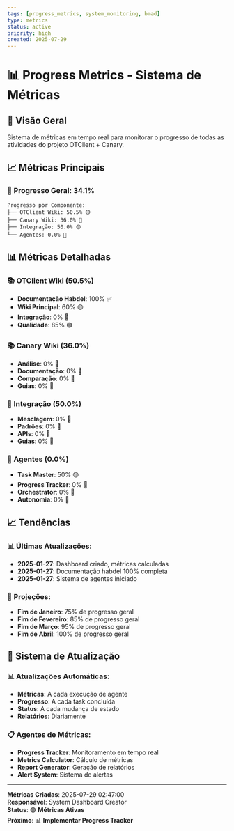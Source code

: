 ```yaml
---
tags: [progress_metrics, system_monitoring, bmad]
type: metrics
status: active
priority: high
created: 2025-07-29
---
```


# 📊 Progress Metrics - Sistema de Métricas

## 🎯 **Visão Geral**

Sistema de métricas em tempo real para monitorar o progresso de todas as atividades do projeto OTClient + Canary.

## 📈 **Métricas Principais**

### **🎯 Progresso Geral: 34.1%**

```
Progresso por Componente:
├── OTClient Wiki: 50.5% 🟡
├── Canary Wiki: 36.0% 🔴
├── Integração: 50.0% 🟡
└── Agentes: 0.0% 🔴
```

## 📊 **Métricas Detalhadas**

### **📚 OTClient Wiki (50.5%)**
- **Documentação Habdel**: 100% ✅
- **Wiki Principal**: 60% 🟡
- **Integração**: 0% 🔴
- **Qualidade**: 85% 🟢

### **📚 Canary Wiki (36.0%)**
- **Análise**: 0% 🔴
- **Documentação**: 0% 🔴
- **Comparação**: 0% 🔴
- **Guias**: 0% 🔴

### **🔗 Integração (50.0%)**
- **Mesclagem**: 0% 🔴
- **Padrões**: 0% 🔴
- **APIs**: 0% 🔴
- **Guias**: 0% 🔴

### **🤖 Agentes (0.0%)**
- **Task Master**: 50% 🟡
- **Progress Tracker**: 0% 🔴
- **Orchestrator**: 0% 🔴
- **Autonomia**: 0% 🔴

## 📈 **Tendências**

### **📊 Últimas Atualizações:**
- **2025-01-27**: Dashboard criado, métricas calculadas
- **2025-01-27**: Documentação habdel 100% completa
- **2025-01-27**: Sistema de agentes iniciado

### **🎯 Projeções:**
- **Fim de Janeiro**: 75% de progresso geral
- **Fim de Fevereiro**: 85% de progresso geral
- **Fim de Março**: 95% de progresso geral
- **Fim de Abril**: 100% de progresso geral

## 🔄 **Sistema de Atualização**

### **📊 Atualizações Automáticas:**
- **Métricas**: A cada execução de agente
- **Progresso**: A cada task concluída
- **Status**: A cada mudança de estado
- **Relatórios**: Diariamente

### **📋 Agentes de Métricas:**
- **Progress Tracker**: Monitoramento em tempo real
- **Metrics Calculator**: Cálculo de métricas
- **Report Generator**: Geração de relatórios
- **Alert System**: Sistema de alertas

---

**Métricas Criadas**: 2025-07-29 02:47:00  
**Responsável**: System Dashboard Creator  
**Status**: 🟢 **Métricas Ativas**  
**Próximo**: 📊 **Implementar Progress Tracker**
